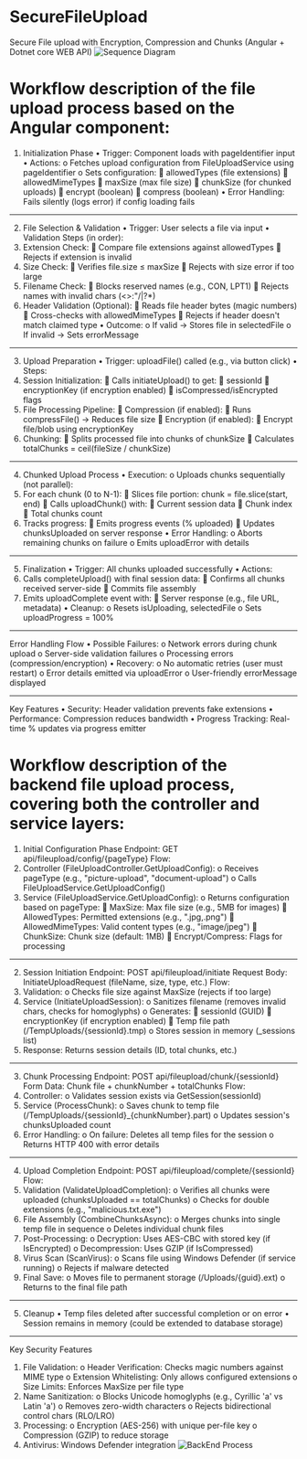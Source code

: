 # SecureFileUpload
Secure File upload with Encryption, Compression and Chunks (Angular + Dotnet core  WEB API)
![Sequence Diagram](https://github.com/user-attachments/assets/61dc371e-bca5-4a29-873b-bf1c98dc9ff5)

# Workflow description of the file upload process based on the Angular component:
1. Initialization Phase
•	Trigger: Component loads with pageIdentifier input
•	Actions:
o	Fetches upload configuration from FileUploadService using pageIdentifier
o	Sets configuration:
	allowedTypes (file extensions)
	allowedMimeTypes
	maxSize (max file size)
	chunkSize (for chunked uploads)
	encrypt (boolean)
	compress (boolean)
•	Error Handling: Fails silently (logs error) if config loading fails
________________________________________
2. File Selection & Validation
•	Trigger: User selects a file via input
•	Validation Steps (in order):
1.	Extension Check:
	Compare file extensions against allowedTypes
	Rejects if extension is invalid
2.	Size Check:
	Verifies file.size ≤ maxSize
	Rejects with size error if too large
3.	Filename Check:
	Blocks reserved names (e.g., CON, LPT1)
	Rejects names with invalid chars (<>:"/\|?*)
4.	Header Validation (Optional):
	Reads file header bytes (magic numbers)
	Cross-checks with allowedMimeTypes
	Rejects if header doesn't match claimed type
•	Outcome:
o	If valid → Stores file in selectedFile
o	If invalid → Sets errorMessage
________________________________________
3. Upload Preparation
•	Trigger: uploadFile() called (e.g., via button click)
•	Steps:
1.	Session Initialization:
	Calls initiateUpload() to get:
	sessionId
	encryptionKey (if encryption enabled)
	isCompressed/isEncrypted flags
2.	File Processing Pipeline:
	Compression (if enabled):
	Runs compressFile() → Reduces file size
	Encryption (if enabled):
	Encrypt file/blob using encryptionKey
3.	Chunking:
	Splits processed file into chunks of chunkSize
	Calculates totalChunks = ceil(fileSize / chunkSize)
________________________________________
4. Chunked Upload Process
•	Execution:
o	Uploads chunks sequentially (not parallel):
1.	For each chunk (0 to N-1):
	Slices file portion: chunk = file.slice(start, end)
	Calls uploadChunk() with:
	Current session data
	Chunk index
	Total chunks count
2.	Tracks progress:
	Emits progress events (% uploaded)
	Updates chunksUploaded on server response
•	Error Handling:
o	Aborts remaining chunks on failure
o	Emits uploadError with details
________________________________________
5. Finalization
•	Trigger: All chunks uploaded successfully
•	Actions:
1.	Calls completeUpload() with final session data:
	Confirms all chunks received server-side
	Commits file assembly
2.	Emits uploadComplete event with:
	Server response (e.g., file URL, metadata)
•	Cleanup:
o	Resets isUploading, selectedFile
o	Sets uploadProgress = 100%
________________________________________
Error Handling Flow
•	Possible Failures:
o	Network errors during chunk upload
o	Server-side validation failures
o	Processing errors (compression/encryption)
•	Recovery:
o	No automatic retries (user must restart)
o	Error details emitted via uploadError
o	User-friendly errorMessage displayed
________________________________________
Key Features
•	Security: Header validation prevents fake extensions
•	Performance: Compression reduces bandwidth
•	Progress Tracking: Real-time % updates via progress emitter
 
# Workflow description of the backend file upload process, covering both the controller and service layers:
1. Initial Configuration Phase
Endpoint: GET api/fileupload/config/{pageType}
Flow:
1.	Controller (FileUploadController.GetUploadConfig):
o	Receives pageType (e.g., "picture-upload", "document-upload")
o	Calls FileUploadService.GetUploadConfig()
2.	Service (FileUploadService.GetUploadConfig):
o	Returns configuration based on pageType:
	MaxSize: Max file size (e.g., 5MB for images)
	AllowedTypes: Permitted extensions (e.g., ".jpg,.png")
	AllowedMimeTypes: Valid content types (e.g., "image/jpeg")
	ChunkSize: Chunk size (default: 1MB)
	Encrypt/Compress: Flags for processing
________________________________________
2. Session Initiation
Endpoint: POST api/fileupload/initiate
Request Body: InitiateUploadRequest (fileName, size, type, etc.)
Flow:
1.	Validation:
o	Checks file size against MaxSize (rejects if too large)
2.	Service (InitiateUploadSession):
o	Sanitizes filename (removes invalid chars, checks for homoglyphs)
o	Generates:
	sessionId (GUID)
	encryptionKey (if encryption enabled)
	Temp file path (/TempUploads/{sessionId}.tmp)
o	Stores session in memory (_sessions list)
3.	Response: Returns session details (ID, total chunks, etc.)
________________________________________
3. Chunk Processing
Endpoint: POST api/fileupload/chunk/{sessionId}
Form Data: Chunk file + chunkNumber + totalChunks
Flow:
1.	Controller:
o	Validates session exists via GetSession(sessionId)
2.	Service (ProcessChunk):
o	Saves chunk to temp file (/TempUploads/{sessionId}_{chunkNumber}.part)
o	Updates session's chunksUploaded count
3.	Error Handling:
o	On failure: Deletes all temp files for the session
o	Returns HTTP 400 with error details
________________________________________
4. Upload Completion
Endpoint: POST api/fileupload/complete/{sessionId}
Flow:
1.	Validation (ValidateUploadCompletion):
o	Verifies all chunks were uploaded (chunksUploaded == totalChunks)
o	Checks for double extensions (e.g., "malicious.txt.exe")
2.	File Assembly (CombineChunksAsync):
o	Merges chunks into single temp file in sequence
o	Deletes individual chunk files
3.	Post-Processing:
o	Decryption: Uses AES-CBC with stored key (if IsEncrypted)
o	Decompression: Uses GZIP (if IsCompressed)
4.	Virus Scan (ScanVirus):
o	Scans file using Windows Defender (if service running)
o	Rejects if malware detected
5.	Final Save:
o	Moves file to permanent storage (/Uploads/{guid}.ext)
o	Returns to the final file path
________________________________________
5. Cleanup
•	Temp files deleted after successful completion or on error
•	Session remains in memory (could be extended to database storage)
________________________________________
Key Security Features
1.	File Validation:
o	Header Verification: Checks magic numbers against MIME type
o	Extension Whitelisting: Only allows configured extensions
o	Size Limits: Enforces MaxSize per file type
2.	Name Sanitization:
o	Blocks Unicode homoglyphs (e.g., Cyrillic 'а' vs Latin 'a')
o	Removes zero-width characters
o	Rejects bidirectional control chars (RLO/LRO)
3.	Processing:
o	Encryption (AES-256) with unique per-file key
o	Compression (GZIP) to reduce storage
4.	Antivirus: Windows Defender integration
![BackEnd Process](https://github.com/user-attachments/assets/f60f9768-e3e3-47fb-b8d4-49fdd7db5b28)



 

